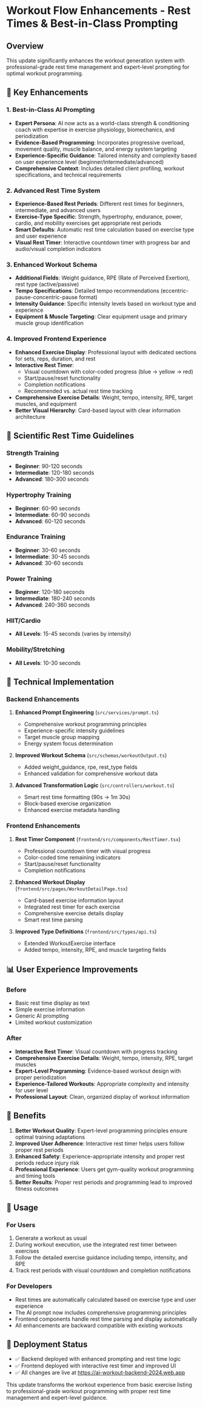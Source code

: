 # Workout Flow Enhancements - Rest Times & Best-in-Class Prompting

## Overview
This update significantly enhances the workout generation system with professional-grade rest time management and expert-level prompting for optimal workout programming.

## 🎯 Key Enhancements

### 1. **Best-in-Class AI Prompting**
- **Expert Persona**: AI now acts as a world-class strength & conditioning coach with expertise in exercise physiology, biomechanics, and periodization
- **Evidence-Based Programming**: Incorporates progressive overload, movement quality, muscle balance, and energy system targeting
- **Experience-Specific Guidance**: Tailored intensity and complexity based on user experience level (beginner/intermediate/advanced)
- **Comprehensive Context**: Includes detailed client profiling, workout specifications, and technical requirements

### 2. **Advanced Rest Time System**
- **Experience-Based Rest Periods**: Different rest times for beginners, intermediate, and advanced users
- **Exercise-Type Specific**: Strength, hypertrophy, endurance, power, cardio, and mobility exercises get appropriate rest periods
- **Smart Defaults**: Automatic rest time calculation based on exercise type and user experience
- **Visual Rest Timer**: Interactive countdown timer with progress bar and audio/visual completion indicators

### 3. **Enhanced Workout Schema**
- **Additional Fields**: Weight guidance, RPE (Rate of Perceived Exertion), rest type (active/passive)
- **Tempo Specifications**: Detailed tempo recommendations (eccentric-pause-concentric-pause format)
- **Intensity Guidance**: Specific intensity levels based on workout type and experience
- **Equipment & Muscle Targeting**: Clear equipment usage and primary muscle group identification

### 4. **Improved Frontend Experience**
- **Enhanced Exercise Display**: Professional layout with dedicated sections for sets, reps, duration, and rest
- **Interactive Rest Timer**: 
  - Visual countdown with color-coded progress (blue → yellow → red)
  - Start/pause/reset functionality
  - Completion notifications
  - Recommended vs. actual rest time tracking
- **Comprehensive Exercise Details**: Weight, tempo, intensity, RPE, target muscles, and equipment
- **Better Visual Hierarchy**: Card-based layout with clear information architecture

## 🔬 Scientific Rest Time Guidelines

### Strength Training
- **Beginner**: 90-120 seconds
- **Intermediate**: 120-180 seconds  
- **Advanced**: 180-300 seconds

### Hypertrophy Training
- **Beginner**: 60-90 seconds
- **Intermediate**: 60-90 seconds
- **Advanced**: 60-120 seconds

### Endurance Training
- **Beginner**: 30-60 seconds
- **Intermediate**: 30-45 seconds
- **Advanced**: 30-60 seconds

### Power Training
- **Beginner**: 120-180 seconds
- **Intermediate**: 180-240 seconds
- **Advanced**: 240-360 seconds

### HIIT/Cardio
- **All Levels**: 15-45 seconds (varies by intensity)

### Mobility/Stretching
- **All Levels**: 10-30 seconds

## 🚀 Technical Implementation

### Backend Enhancements
1. **Enhanced Prompt Engineering** (`src/services/prompt.ts`)
   - Comprehensive workout programming principles
   - Experience-specific intensity guidelines
   - Target muscle group mapping
   - Energy system focus determination

2. **Improved Workout Schema** (`src/schemas/workoutOutput.ts`)
   - Added weight_guidance, rpe, rest_type fields
   - Enhanced validation for comprehensive workout data

3. **Advanced Transformation Logic** (`src/controllers/workout.ts`)
   - Smart rest time formatting (90s → 1m 30s)
   - Block-based exercise organization
   - Enhanced exercise metadata handling

### Frontend Enhancements
1. **Rest Timer Component** (`frontend/src/components/RestTimer.tsx`)
   - Professional countdown timer with visual progress
   - Color-coded time remaining indicators
   - Start/pause/reset functionality
   - Completion notifications

2. **Enhanced Workout Display** (`frontend/src/pages/WorkoutDetailPage.tsx`)
   - Card-based exercise information layout
   - Integrated rest timer for each exercise
   - Comprehensive exercise details display
   - Smart rest time parsing

3. **Improved Type Definitions** (`frontend/src/types/api.ts`)
   - Extended WorkoutExercise interface
   - Added tempo, intensity, RPE, and muscle targeting fields

## 📊 User Experience Improvements

### Before
- Basic rest time display as text
- Simple exercise information
- Generic AI prompting
- Limited workout customization

### After
- **Interactive Rest Timer**: Visual countdown with progress tracking
- **Comprehensive Exercise Details**: Weight, tempo, intensity, RPE, target muscles
- **Expert-Level Programming**: Evidence-based workout design with proper periodization
- **Experience-Tailored Workouts**: Appropriate complexity and intensity for user level
- **Professional Layout**: Clean, organized display of workout information

## 🎯 Benefits

1. **Better Workout Quality**: Expert-level programming principles ensure optimal training adaptations
2. **Improved User Adherence**: Interactive rest timer helps users follow proper rest periods
3. **Enhanced Safety**: Experience-appropriate intensity and proper rest periods reduce injury risk
4. **Professional Experience**: Users get gym-quality workout programming and timing tools
5. **Better Results**: Proper rest periods and programming lead to improved fitness outcomes

## 🔄 Usage

### For Users
1. Generate a workout as usual
2. During workout execution, use the integrated rest timer between exercises
3. Follow the detailed exercise guidance including tempo, intensity, and RPE
4. Track rest periods with visual countdown and completion notifications

### For Developers
- Rest times are automatically calculated based on exercise type and user experience
- The AI prompt now includes comprehensive programming principles
- Frontend components handle rest time parsing and display automatically
- All enhancements are backward compatible with existing workouts

## 🚀 Deployment Status
- ✅ Backend deployed with enhanced prompting and rest time logic
- ✅ Frontend deployed with interactive rest timer and improved UI
- ✅ All changes are live at https://ai-workout-backend-2024.web.app

This update transforms the workout experience from basic exercise listing to professional-grade workout programming with proper rest time management and expert-level guidance.
